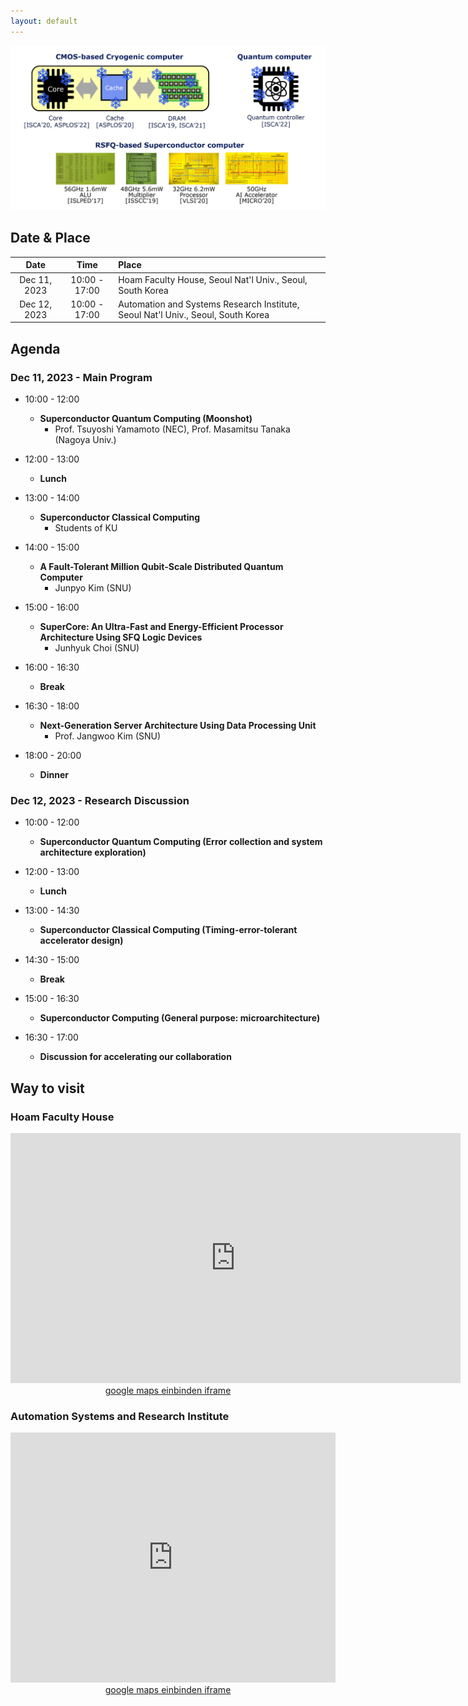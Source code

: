 ```yaml
---
layout: default
---
```

![Image](banner.png)

## Date & Place

| Date | Time | Place |
|:---:|:---:|:---|
| Dec 11, 2023 | 10:00 - 17:00 | Hoam Faculty House, Seoul Nat'l Univ., Seoul, South Korea |
| Dec 12, 2023 | 10:00 - 17:00 | Automation and Systems Research Institute, Seoul Nat'l Univ., Seoul, South Korea |

## Agenda
### Dec 11, 2023 - Main Program
- 10:00 - 12:00 
  - __Superconductor Quantum Computing (Moonshot)__
    - Prof. Tsuyoshi Yamamoto (NEC), Prof. Masamitsu Tanaka (Nagoya Univ.)

- 12:00 - 13:00 
  - __Lunch__

- 13:00 - 14:00 
  - __Superconductor Classical Computing__
    - Students of KU

- 14:00 - 15:00 
  - __A Fault-Tolerant Million Qubit-Scale Distributed Quantum Computer__
    - Junpyo Kim (SNU)

- 15:00 - 16:00 
  - __SuperCore: An Ultra-Fast and Energy-Efficient Processor Architecture Using SFQ Logic Devices__
    - Junhyuk Choi (SNU)

- 16:00 - 16:30 
  - __Break__

- 16:30 - 18:00 
  - __Next-Generation Server Architecture Using Data Processing Unit__
    - Prof. Jangwoo Kim (SNU)

- 18:00 - 20:00 
  - __Dinner__

### Dec 12, 2023 - Research Discussion
- 10:00 - 12:00 
  - __Superconductor Quantum Computing (Error collection and system architecture exploration)__
  
- 12:00 - 13:00 
  - __Lunch__

- 13:00 - 14:30 
  - __Superconductor Classical Computing (Timing-error-tolerant accelerator design)__

- 14:30 - 15:00 
  - __Break__

- 15:00 - 16:30 
  - __Superconductor Computing (General purpose: microarchitecture)__

- 16:30 - 17:00 
  - __Discussion for accelerating our collaboration__

## Way to visit

### Hoam Faculty House

<center>
<iframe width="720" height="400" frameborder="0" scrolling="no" marginheight="0" marginwidth="0" id="gmap_canvas" src="https://maps.google.com/maps?width=520&amp;height=400&amp;hl=en&amp;q=Hoam%20Faculty%20House%20Gwanak-gu+(Hoam%20Faculty%20House)&amp;t=&amp;z=13&amp;ie=UTF8&amp;iwloc=B&amp;output=embed"></iframe> <a href='http://mapseinbinden.org'>google maps einbinden iframe</a> <script type='text/javascript' src='https://embedmaps.com/google-maps-authorization/script.js?id=4384ec4dee080636e55dc07fb49daf4011124f10'></script>
</center>

### Automation Systems and Research Institute

<center>
<iframe width="520" height="400" frameborder="0" scrolling="no" marginheight="0" marginwidth="0" id="gmap_canvas" src="https://maps.google.com/maps?width=520&height=400&hl=en&q=%EC%9E%90%EB%8F%99%ED%99%94%EC%8B%9C%EC%8A%A4%ED%85%9C%EA%B3%B5%EB%8F%99%EC%97%B0%EA%B5%AC%EC%86%8C%20Gwanak-gu+(Automation%20and%20Systms%20Research%20Institute)&t=&z=13&ie=UTF8&iwloc=B&output=embed"></iframe> <a href='http://mapseinbinden.org'>google maps einbinden iframe</a> <script type='text/javascript' src='https://embedmaps.com/google-maps-authorization/script.js?id=359fb7913ea75cb7cdcd1b4cbbac096f6008297e'></script>
</center>